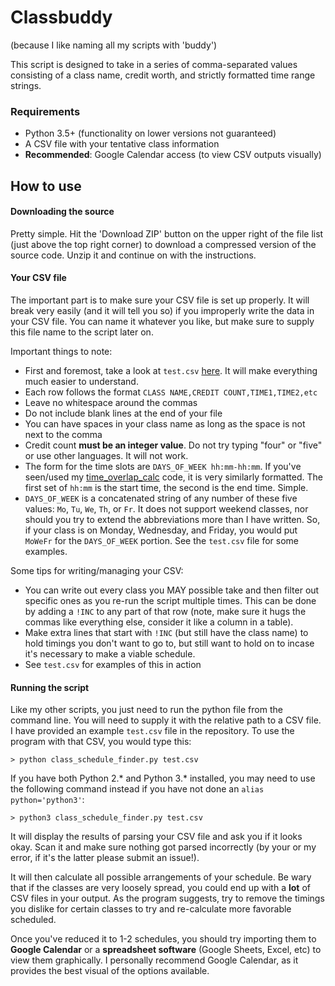 # Classbuddy

(because I like naming all my scripts with 'buddy')

This script is designed to take in a series of comma-separated values consisting of a class name, credit worth, and strictly formatted time range strings.

### Requirements

 * Python 3.5+ (functionality on lower versions not guaranteed)
 * A CSV file with your tentative class information
 * **Recommended**: Google Calendar access (to view CSV outputs visually)

## How to use

#### Downloading the source

Pretty simple. Hit the 'Download ZIP' button on the upper right of the file list (just above the top right corner) to download a compressed version of the source code. Unzip it and continue on with the instructions.

#### Your CSV file

The important part is to make sure your CSV file is set up properly. It will break very easily (and it will tell you so) if you improperly write the data in your CSV file. You can name it whatever you like, but make sure to supply this file name to the script later on.

Important things to note:

 * First and foremost, take a look at `test.csv` [here](https://github.com/enragednuke/class_schedule_calc/blob/master/test.csv). It will make everything much easier to understand.
 * Each row follows the format `CLASS NAME,CREDIT COUNT,TIME1,TIME2,etc`
 * Leave no whitespace around the commas
 * Do not include blank lines at the end of your file
 * You can have spaces in your class name as long as the space is not next to the comma
 * Credit count **must be an integer value**. Do not try typing "four" or "five" or use other languages. It will not work.
 * The form for the time slots are `DAYS_OF_WEEK hh:mm-hh:mm`. If you've seen/used my [time_overlap_calc](https://github.com/enragednuke/time_overlap_calc) code, it is very similarly formatted. The first set of `hh:mm` is the start time, the second is the end time. Simple.
 * `DAYS_OF_WEEK` is a concatenated string of any number of these five values: `Mo`, `Tu`, `We`, `Th`, or `Fr`. It does not support weekend classes, nor should you try to extend the abbreviations more than I have written. So, if your class is on Monday, Wednesday, and Friday, you would put `MoWeFr` for the `DAYS_OF_WEEK` portion. See the `test.csv` file for some examples.

Some tips for writing/managing your CSV:

 * You can write out every class you MAY possible take and then filter out specific ones as you re-run the script multiple times. This can be done by adding a `!INC` to any part of that row (note, make sure it hugs the commas like everything else, consider it like a column in a table). 
 * Make extra lines that start with `!INC` (but still have the class name) to hold timings you don't want to go to, but still want to hold on to incase it's necessary to make a viable schedule.
 * See `test.csv` for examples of this in action

#### Running the script

Like my other scripts, you just need to run the python file from the command line. You will need to supply it with the relative path to a CSV file. I have provided an example `test.csv` file in the repository. To use the program with that CSV, you would type this:

```
> python class_schedule_finder.py test.csv
```

If you have both Python 2.\* and Python 3.\* installed, you may need to use the following command instead if you have not done an `alias python='python3'`:

```
> python3 class_schedule_finder.py test.csv
```

It will display the results of parsing your CSV file and ask you if it looks okay. Scan it and make sure nothing got parsed incorrectly (by your or my error, if it's the latter please submit an issue!).

It will then calculate all possible arrangements of your schedule. Be wary that if the classes are very loosely spread, you could end up with a **lot** of CSV files in your output. As the program suggests, try to remove the timings you dislike for certain classes to try and re-calculate more favorable scheduled.

Once you've reduced it to 1-2 schedules, you should try importing them to **Google Calendar** or a **spreadsheet software** (Google Sheets, Excel, etc) to view them graphically. I personally recommend Google Calendar, as it provides the best visual of the options available.
